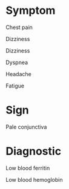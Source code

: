 # Symptom

Chest pain

Dizziness

Dizziness

Dyspnea

Headache

Fatigue

# Sign

Pale conjunctiva

# Diagnostic

Low blood ferritin

Low blood hemoglobin
